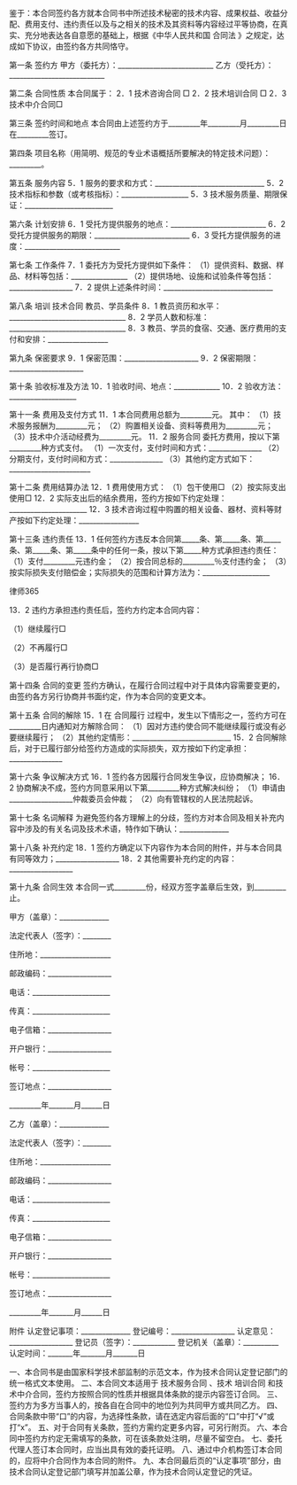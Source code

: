 
 


鉴于：本合同签约各方就本合同书中所述技术秘密的技术内容、成果权益、收益分配、费用支付、违约责任以及与之相关的技术及其资料等内容经过平等协商，在真实、充分地表达各自意愿的基础上，根据《中华人民共和国
合同法
》之规定，达成如下协议，由签约各方共同恪守。


第一条 签约方
甲方（委托方）：___________________________
乙方（受托方）：___________________________


第二条 合同性质
本合同属于：
2．1 
技术咨询合同
□
2．2 
技术培训合同
□
2．3 技术中介合同□


第三条 签约时间和地点
本合同由上述签约方于_________年_________月_________日在_________签订。


第四条 项目名称（用简明、规范的专业术语概括所要解决的特定技术问题）：_________。


第五条 服务内容
5．1 服务的要求和方式：_______________________________
5．2 技术指标和参数（或考核指标）：___________________
5．3 技术服务质量、期限保证：_________________________


第六条 计划安排
6．1 受托方提供服务的地点：___________________________
6．2 受托方提供服务的期限：___________________________
6．3 受托方提供服务的进度：___________________________


第七条 工作条件
7．1 委托方为受托方提供如下条件：
（1）提供资料、数据、样品、材料等包括：________________
（2）提供场地、设施和试验条件等包括：__________________
7．2 提供上述条件时间：_______________________________


第八条 培训
技术合同
教员、学员条件
8．1 教员资历和水平：_________________________________
8．2 学员人数和标准：_________________________________
8．3 教员、学员的食宿、交通、医疗费用的支付和安排：_________________


第九条 保密要求
9．1 保密范围：_____________________
9．2 保密期限：_____________________


第十条 验收标准及方法
10．1 验收时间、地点：_____________
10．2 验收方法：___________________


第十一条 费用及支付方式
11．1 本合同费用总额为_________元。 
其中：
（1）技术服务报酬为_________元；
（2）购置相关设备、资料等费用为_________元；
（3）技术中介活动经费为_________元。
11．2 
服务合同
委托方费用，按以下第_________种方式支付。
（1）一次支付，支付时间和方式：_______________
（2）分期支付，支付时间和方式：_______________
（3）其他约定方式如下：_______________________


第十二条 费用结算办法
12．1 费用使用方式：
（1）包干使用□
（2）按实际支出使用□
12．2 实际支出后的结余费用，签约方按如下约定处理：______________________
12．3 技术咨询过程中购置的相关设备、器材、资料等财产按如下约定处理：_________________


第十三条 违约责任
13．1 任何签约方违反本合同第_____条、第_____条、第_____条、第_____条、第_____条中的任何一条，按以下第_____种方式承担违约责任：
（1）支付_________元违约金；
（2）按合同总标的_________％支付违约金；
（3）按实际损失支付赔偿金；实际损失的范围和计算方法为：___________________




 
律师365






13．2 违约方承担违约责任后，签约方约定本合同内容：

（1）继续履行□

（2）不再履行□

（3）是否履行再行协商□




第十四条 合同的变更
签约方确认，在履行合同过程中对于具体内容需要变更的，由签约各方另行协商并书面约定，作为本合同的变更文本。


第十五条 合同的解除
15．1 在
合同履行
过程中，发生以下情形之一，签约方可在_________日内通知对方解除合同：
（1）因对方违约使合同不能继续履行或没有必要继续履行；
（2）其他约定情形：____________________________
15．2 合同解除后，对于已履行部分给签约方造成的实际损失，双方按如下约定承担：_______________


第十六条 争议解决方式
16．1 签约各方因履行合同发生争议，应协商解决；
16．2 协商解决不成，签约方同意采用以下第_________种方式解决纠纷；
（1）申请由__________________仲裁委员会仲裁；
（2）向有管辖权的人民法院起诉。


第十七条 名词解释
为避免签约各方理解上的分歧，签约方对本合同及相关补充内容中涉及的有关名词及技术术语，特作如下确认：______________


第十八条 补充约定
18．1 签约方确定以下内容作为本合同的附件，并与本合同具有同等效力；__________________
18．2 其他需要补充约定的内容：__________________


第十九条 合同生效
本合同一式_________份，经双方签字盖章后生效，到_________止。


 



 甲方（盖章）：______________
 
法定代表人（签字）：________
 
住所地：____________________
 
邮政编码：__________________
 
电话：______________________
 
传真：______________________
 
电子信箱：__________________
 
开户银行：__________________
 
帐号：______________________
 
签订地点：__________________
 
_________年_______月______日
 


 

  乙方（盖章）：______________
  
法定代表人（签字）：________
  
住所地：____________________
  
邮政编码：__________________
  
电话：______________________
  
传真：______________________
  
电子信箱：__________________
  
开户银行：__________________
  
帐号：______________________
  
签订地点：__________________
  
_________年_______月______日
  


  
附件
认定登记事项：______________
登记编号：__________________
认定意见：__________________
登记员（签字）：____________
登记机关（盖章）：__________
认定时间：_______年_______月_______日

  
一、本合同书是由国家科学技术部监制的示范文本，作为技术合同认定登记部门的统一格式文本使用。
二、本合同文本适用于
技术服务合同
、技术
培训合同
和技术中介合同，签约方按照合同的性质并根据具体条款的提示内容签订合同。
三、签约方为多方当事人的，按各自在合同中的地位列为共同甲方或共同乙方。
四、合同条款中带“口”的内容，为选择性条款，请在选定内容后面的“口”中打“√”或打“x”。
五、对于合同有关条款，签约方需约定更多内容，可另行附页。
六、本合同中签约方约定无需填写的条款，可在该条款处注明，尽量不留空白。
七、委托代理人签订本合同时，应当出具有效的委托证明。
八、通过中介机构签订本合同的，应将中介合同作为本合同的附件。
九、本合同最后页的“认定事项”部分，由技术合同认定登记部门填写并加盖公章，作为技术合同认定登记的凭证。
 
  

 
  
 
   
 
   
 
    


    
 

    


    


    
 
 
   
 
  
 
 


